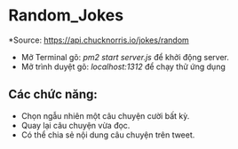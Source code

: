 # Random_Jokes
*Source: https://api.chucknorris.io/jokes/random
* Mở Terminal gõ: *pm2 start server.js* để khởi động server.
* Mở trình duyệt gõ: *localhost:1312* để chạy thử ứng dụng 
## Các chức năng:
* Chọn ngẫu nhiên một câu chuyện cười bất kỳ.
* Quay lại câu chuyện vừa đọc.
* Có thể chia sẻ nội dung câu chuyện trên tweet.
